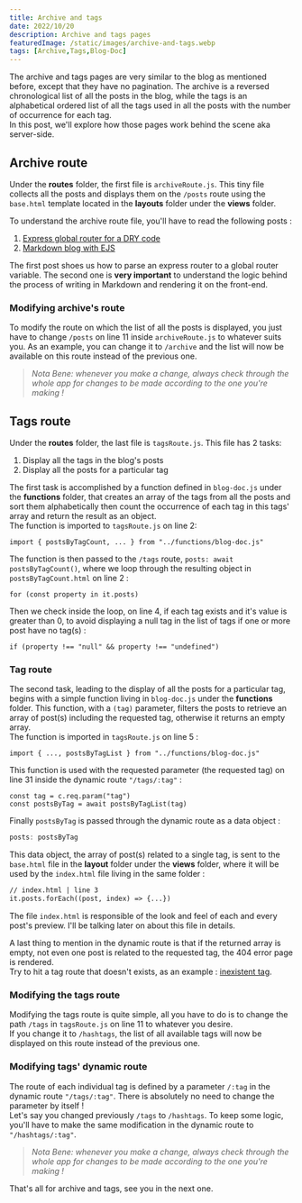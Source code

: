 ```yaml
---
title: Archive and tags
date: 2022/10/20
description: Archive and tags pages
featuredImage: /static/images/archive-and-tags.webp
tags: [Archive,Tags,Blog-Doc]
---
```

The archive and tags pages are very similar to the blog as mentioned before, except that they have no pagination. The archive is a reversed chronological list of all the posts in the blog, while the tags is an alphabetical ordered list of all the tags used in all the posts with the number of occurrence for each tag.  
In this post, we'll explore how those pages work behind the scene aka server-side.

## Archive route

Under the **routes** folder, the first file is `archiveRoute.js`. This tiny file collects all the posts and displays them on the `/posts` route using the `base.html` template located in the **layouts** folder under the **views** folder.

To understand the archive route file, you'll have to read the following posts :

1. [Express global router for a DRY code](https://lebcit.github.io/posts/express-global-router-for-a-dry-code/)
2. [Markdown blog with EJS](https://lebcit.github.io/posts/markdown-blog-with-ejs/)

The first post shoes us how to parse an express router to a global router variable. The second one is **very important** to understand the logic behind the process of writing in Markdown and rendering it on the front-end.

### Modifying archive's route

To modify the route on which the list of all the posts is displayed, you just have to change `/posts` on line 11 inside `archiveRoute.js` to whatever suits you. As an example, you can change it to `/archive` and the list will now be available on this route instead of the previous one.

> _Nota Bene: whenever you make a change, always check through the whole app for changes to be made according to the one you're making !_

## Tags route

Under the **routes** folder, the last file is `tagsRoute.js`. This file has 2 tasks:

1. Display all the tags in the blog's posts
2. Display all the posts for a particular tag

The first task is accomplished by a function defined in `blog-doc.js` under the **functions** folder, that creates an array of the tags from all the posts and sort them alphabetically then count the occurrence of each tag in this tags' array and return the result as an object.  
The function is imported to `tagsRoute.js` on line 2:

```
import { postsByTagCount, ... } from "../functions/blog-doc.js"
```

The function is then passed to the `/tags` route, `posts: await postsByTagCount()`, where we loop through the resulting object in `postsByTagCount.html` on line 2 :

```
for (const property in it.posts)
```

Then we check inside the loop, on line 4, if each tag exists and it's value is greater than 0, to avoid displaying a null tag in the list of tags if one or more post have no tag(s) :

```
if (property !== "null" && property !== "undefined")
```

### Tag route

The second task, leading to the display of all the posts for a particular tag, begins with a simple function living in `blog-doc.js` under the **functions** folder. This function, with a `(tag)` parameter, filters the posts to retrieve an array of post(s) including the requested tag, otherwise it returns an empty array.  
The function is imported in `tagsRoute.js` on line 5 :

```
import { ..., postsByTagList } from "../functions/blog-doc.js"
```

This function is used with the requested parameter (the requested tag) on line 31 inside the dynamic route `"/tags/:tag"` :

```
const tag = c.req.param("tag")
const postsByTag = await postsByTagList(tag)
```

Finally `postsByTag` is passed through the dynamic route as a data object :

```javascript
posts: postsByTag
```

This data object, the array of post(s) related to a single tag, is sent to the `base.html` file in the **layout** folder under the **views** folder, where it will be used by the `index.html` file living in the same folder :

```xml
// index.html | line 3
it.posts.forEach((post, index) => {...})
```

The file `index.html` is responsible of the look and feel of each and every post's preview. I'll be talking later on about this file in details.

A last thing to mention in the dynamic route is that if the returned array is empty, not even one post is related to the requested tag, the 404 error page is rendered.  
Try to hit a tag route that doesn't exists, as an example : [inexistent tag](/tags/INEXISTENTTAG).

### Modifying the tags route

Modifying the tags route is quite simple, all you have to do is to change the path `/tags` in `tagsRoute.js` on line 11 to whatever you desire.  
If you change it to `/hashtags`, the list of all available tags will now be displayed on this route instead of the previous one.

### Modifying tags' dynamic route

The route of each individual tag is defined by a parameter `/:tag` in the dynamic route `"/tags/:tag"`. There is absolutely no need to change the parameter by itself !  
Let's say you changed previously `/tags` to `/hashtags`. To keep some logic, you'll have to make the same modification in the dynamic route to `"/hashtags/:tag"`.

> _Nota Bene: whenever you make a change, always check through the whole app for changes to be made according to the one you're making !_

That's all for archive and tags, see you in the next one.
